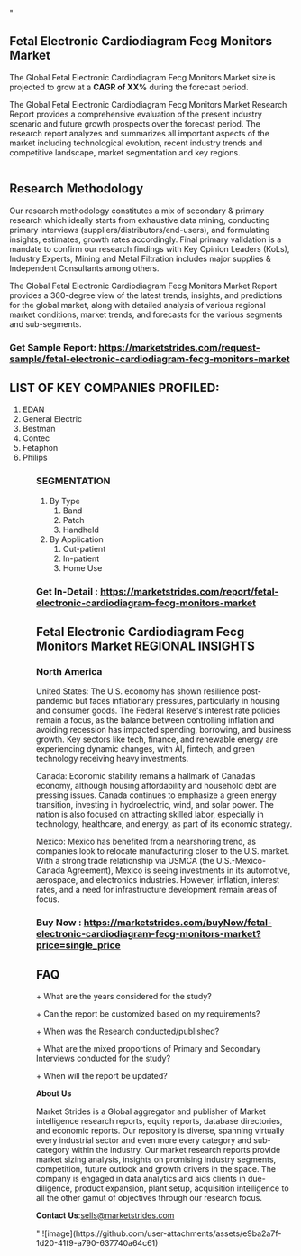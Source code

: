 "<h2>Fetal Electronic Cardiodiagram Fecg Monitors Market</h2>
<p>The Global Fetal Electronic Cardiodiagram Fecg Monitors Market size is projected to grow at a <strong>CAGR of XX%</strong> during the forecast period.</p>
<p>The Global Fetal Electronic Cardiodiagram Fecg Monitors Market Research Report provides a comprehensive evaluation of the present industry scenario and future growth prospects over the forecast period. The research report analyzes and summarizes all important aspects of the market including technological evolution, recent industry trends and competitive landscape, market segmentation and key regions.</p>
<p><img style=""width: 100%;"" src=""https://marketstrides.com//uploads/images/marketstrides-051.png"" alt=""Fetal Electronic Cardiodiagram Fecg Monitors Market Report Analysis"" /></p>
<h2>Research Methodology</h2>
<p>Our research methodology constitutes a mix of secondary &amp; primary research which ideally starts from exhaustive data mining, conducting primary interviews (suppliers/distributors/end-users), and formulating insights, estimates, growth rates accordingly. Final primary validation is a mandate to confirm our research findings with Key Opinion Leaders (KoLs), Industry Experts, Mining and Metal Filtration includes major supplies &amp; Independent Consultants among others.</p>
<p>The Global Fetal Electronic Cardiodiagram Fecg Monitors Market Report provides a 360-degree view of the latest trends, insights, and predictions for the global market, along with detailed analysis of various regional market conditions, market trends, and forecasts for the various segments and sub-segments.</p>
<h3><strong>Get Sample Report: <a href=
https://marketstrides.com/request-sample/fetal-electronic-cardiodiagram-fecg-monitors-market>https://marketstrides.com/request-sample/fetal-electronic-cardiodiagram-fecg-monitors-market</a></strong></h3>
<h2>LIST OF KEY COMPANIES PROFILED:</h2>
<p><ol><li>
EDAN</li><li>General Electric</li><li>Bestman</li><li>Contec</li><li>Fetaphon</li><li>Philips


</li><ol></p>
<h3>SEGMENTATION</h3>
<p><ol><li>By Type<ol><li>Band</li><li>Patch</li><li>Handheld</li></ol></li><li>By Application<ol><li>Out-patient</li><li>In-patient</li><li>Home Use</li></ol></li></ol></p>
<h3><strong>Get In-Detail : <a href=https://marketstrides.com/report/fetal-electronic-cardiodiagram-fecg-monitors-market>https://marketstrides.com/report/fetal-electronic-cardiodiagram-fecg-monitors-market</a></strong></h3>
<h2>Fetal Electronic Cardiodiagram Fecg Monitors Market REGIONAL INSIGHTS</h2>
<h3>North America</h3>
<p>United States: The U.S. economy has shown resilience post-pandemic but faces inflationary pressures, particularly in housing and consumer goods. The Federal Reserve's interest rate policies remain a focus, as the balance between controlling inflation and avoiding recession has impacted spending, borrowing, and business growth. Key sectors like tech, finance, and renewable energy are experiencing dynamic changes, with AI, fintech, and green technology receiving heavy investments.</p>
<p>Canada: Economic stability remains a hallmark of Canada’s economy, although housing affordability and household debt are pressing issues. Canada continues to emphasize a green energy transition, investing in hydroelectric, wind, and solar power. The nation is also focused on attracting skilled labor, especially in technology, healthcare, and energy, as part of its economic strategy.</p>
<p>Mexico: Mexico has benefited from a nearshoring trend, as companies look to relocate manufacturing closer to the U.S. market. With a strong trade relationship via USMCA (the U.S.-Mexico-Canada Agreement), Mexico is seeing investments in its automotive, aerospace, and electronics industries. However, inflation, interest rates, and a need for infrastructure development remain areas of focus.</p>
<h3><strong>Buy Now : <a href=https://marketstrides.com/buyNow/fetal-electronic-cardiodiagram-fecg-monitors-market?price=single_price>https://marketstrides.com/buyNow/fetal-electronic-cardiodiagram-fecg-monitors-market?price=single_price</a></strong></h3>
<h2>FAQ</h2>
<p>+ What are the years considered for the study?</p>
<p>+ Can the report be customized based on my requirements?</p>
<p>+ When was the Research conducted/published?</p>
<p>+ What are the mixed proportions of Primary and Secondary Interviews conducted for the study?</p>
<p>+ When will the report be updated?</p>
<p>𝐀𝐛𝐨𝐮𝐭 𝐔𝐬</p>
<p>Market Strides is a Global aggregator and publisher of Market intelligence research reports, equity reports, database directories, and economic reports. Our repository is diverse, spanning virtually every industrial sector and even more every category and sub-category within the industry. Our market research reports provide market sizing analysis, insights on promising industry segments, competition, future outlook and growth drivers in the space. The company is engaged in data analytics and aids clients in due-diligence, product expansion, plant setup, acquisition intelligence to all the other gamut of objectives through our research focus.</p>
<p>𝐂𝐨𝐧𝐭𝐚𝐜𝐭 𝐔𝐬:<a href=mailto:sells@marketstrides.com>sells@marketstrides.com</a></p>"
![image](https://github.com/user-attachments/assets/e9ba2a7f-1d20-41f9-a790-637740a64c61)
